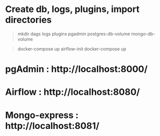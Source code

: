 # Create db, logs, plugins, import directories

> mkdir dags logs plugins pgadmin postgres-db-volume mongo-db-volume

> docker-compose up airflow-init
> docker-compose up

# pgAdmin : http://localhost:8000/

# Airflow : http://localhost:8080/

# Mongo-express : http://localhost:8081/
